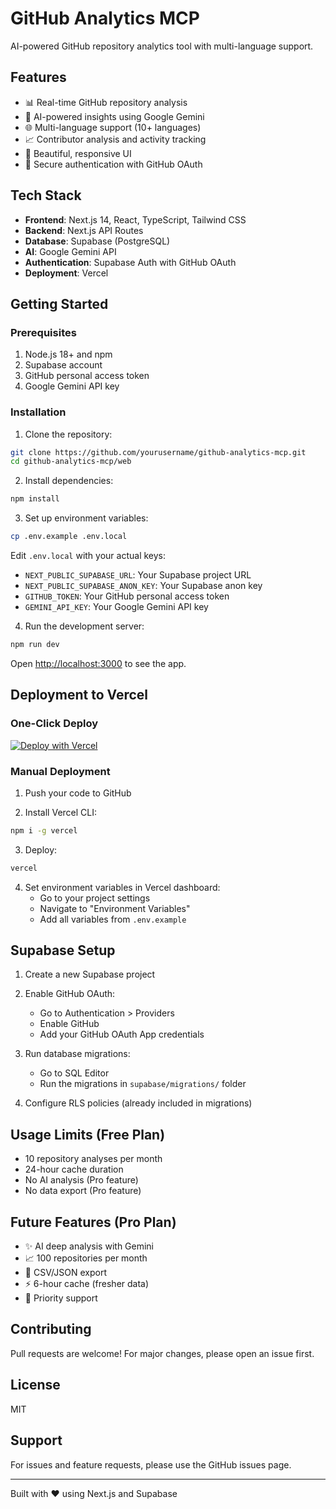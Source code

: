 # GitHub Analytics MCP

AI-powered GitHub repository analytics tool with multi-language support.

## Features

- 📊 Real-time GitHub repository analysis
- 🤖 AI-powered insights using Google Gemini
- 🌐 Multi-language support (10+ languages)
- 📈 Contributor analysis and activity tracking
- 🎨 Beautiful, responsive UI
- 🔐 Secure authentication with GitHub OAuth

## Tech Stack

- **Frontend**: Next.js 14, React, TypeScript, Tailwind CSS
- **Backend**: Next.js API Routes
- **Database**: Supabase (PostgreSQL)
- **AI**: Google Gemini API
- **Authentication**: Supabase Auth with GitHub OAuth
- **Deployment**: Vercel

## Getting Started

### Prerequisites

1. Node.js 18+ and npm
2. Supabase account
3. GitHub personal access token
4. Google Gemini API key

### Installation

1. Clone the repository:
```bash
git clone https://github.com/yourusername/github-analytics-mcp.git
cd github-analytics-mcp/web
```

2. Install dependencies:
```bash
npm install
```

3. Set up environment variables:
```bash
cp .env.example .env.local
```

Edit `.env.local` with your actual keys:
- `NEXT_PUBLIC_SUPABASE_URL`: Your Supabase project URL
- `NEXT_PUBLIC_SUPABASE_ANON_KEY`: Your Supabase anon key
- `GITHUB_TOKEN`: Your GitHub personal access token
- `GEMINI_API_KEY`: Your Google Gemini API key

4. Run the development server:
```bash
npm run dev
```

Open [http://localhost:3000](http://localhost:3000) to see the app.

## Deployment to Vercel

### One-Click Deploy

[![Deploy with Vercel](https://vercel.com/button)](https://vercel.com/new/clone?repository-url=https://github.com/yourusername/github-analytics-mcp)

### Manual Deployment

1. Push your code to GitHub

2. Install Vercel CLI:
```bash
npm i -g vercel
```

3. Deploy:
```bash
vercel
```

4. Set environment variables in Vercel dashboard:
   - Go to your project settings
   - Navigate to "Environment Variables"
   - Add all variables from `.env.example`

## Supabase Setup

1. Create a new Supabase project

2. Enable GitHub OAuth:
   - Go to Authentication > Providers
   - Enable GitHub
   - Add your GitHub OAuth App credentials

3. Run database migrations:
   - Go to SQL Editor
   - Run the migrations in `supabase/migrations/` folder

4. Configure RLS policies (already included in migrations)

## Usage Limits (Free Plan)

- 10 repository analyses per month
- 24-hour cache duration
- No AI analysis (Pro feature)
- No data export (Pro feature)

## Future Features (Pro Plan)

- ✨ AI deep analysis with Gemini
- 📈 100 repositories per month
- 💾 CSV/JSON export
- ⚡ 6-hour cache (fresher data)
- 🎯 Priority support

## Contributing

Pull requests are welcome! For major changes, please open an issue first.

## License

MIT

## Support

For issues and feature requests, please use the GitHub issues page.

---

Built with ❤️ using Next.js and Supabase